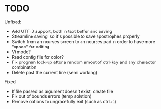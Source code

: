 # TODO
Unfixed:
- Add UTF-8 support, both in text buffer and saving
- Streamline saving, so it's possible to save apostrophes properly
- Switch from an ncurses screen to an ncurses pad in order to have more "space" for editing
- Vi mode?
- Read config file for color?
- Fix program lock-up after a random amout of ctrl-key and any character combination
- Delete past the current line (semi working)

Fixed:
- If file passed as argument doesn't exist, create file
- Fix out of bounds errors (temp solution)
- Remove options to ungracefully exit (such as ctrl+c)
